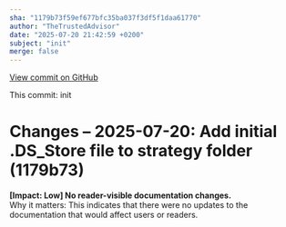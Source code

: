```yaml
---
sha: "1179b73f59ef677bfc35ba037f3df5f1daa61770"
author: "TheTrustedAdvisor"
date: "2025-07-20 21:42:59 +0200"
subject: "init"
merge: false
---
```


[View commit on GitHub](https://github.com/TheTrustedAdvisor/FabricAdoptionFramework/commit/1179b73f59ef677bfc35ba037f3df5f1daa61770)

This commit: init

# Changes – 2025-07-20: Add initial .DS_Store file to strategy folder (1179b73)

**[Impact: Low] No reader-visible documentation changes.**  
Why it matters: This indicates that there were no updates to the documentation that would affect users or readers.
